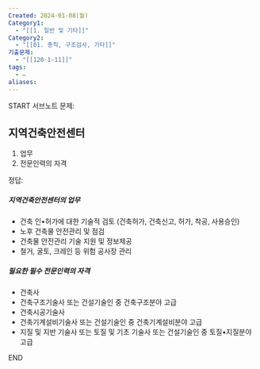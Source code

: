 ```yaml
---
Created: 2024-01-08(월)
Category1:
  - "[[1. 일반 및 기타]]"
Category2:
  - "[[01. 총칙, 구조검사, 기타]]"
기출문제:
  - "[[120-1-11]]"
tags:
  - ✏️
aliases:
---
```

START
서브노트
문제:  
## 지역건축안전센터
1. 업무
2. 전문인력의 자격

정답: 

##### 지역건축안전센터의 업무
- 건축 인•허가에 대한 기술적 검토
  (건축허가, 건축신고, 허가, 착공, 사용승인)
- 노후 건축물 안전관리 및 점검
- 건축물 안전관리 기술 지원 및 정보제공
- 철거, 굴토, 크레인 등 위험 공사장 관리
##### 필요한 필수 전문인력의 자격
- 건축사
- 건축구조기술사 또는 건설기술인 중 건축구조분야 고급
- 건축시공기술사
- 건축기계설비기술사 또는 건설기술인 중 건축기계설비분야 고급
- 지질 및 지반 기술사 또는 토질 및 기초 기술사 또는 건설기술인 중 토질•지질분야 고급
<!--ID: 1704718291396-->
END

